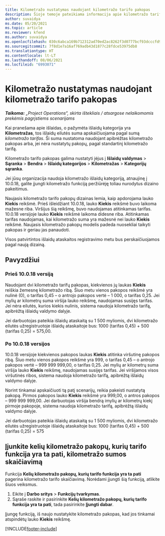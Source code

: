 ```yaml
---
title: Kilometražo nustatymas naudojant kilometražo tarifo pakopas
description: Šioje temoje pateikiama informacija apie kilometražo tarifus ir kilometražo tarifo pakopas.
author: suvaidya
ms.date: 05/20/2021
ms.topic: article
ms.reviewer: kfend
ms.author: suvaidya
ms.openlocfilehash: 030c6abca169b712312ad70ed2ac8262f3d0777bcf93dcccfd956f2f9e0ea77c
ms.sourcegitcommit: 7f8d1e7a16af769adb43d1877c28fdce53975db8
ms.translationtype: HT
ms.contentlocale: lt-LT
ms.lasthandoff: 08/06/2021
ms.locfileid: "6993071"
---
```

# <a name="set-up-mileage-using-mileage-rate-tiers"></a>Kilometražo nustatymas naudojant kilometražo tarifo pakopas

_**Taikoma:** „Project Operations“, skirta ištekliais / atsargose nelaikomomis prekėmis pagrįstiems scenarijams_

Kai pranešama apie išlaidas, o pažymėta išlaidų kategorija yra **Kilometražas**, tos išlaidų eilutės suma apskaičiuojama pagal sumą *kilometražo tarifas*. Ši suma nustatoma naudojant apibrėžtas kilometražo pakopas arba, jei nėra nustatytų pakopų, pagal standartinį kilometražo tarifą. 

Kilometražo tarifo pakopas galima nustatyti įėjus į **Išlaidų valdymas** > **Sąranka** > **Bendra** > **Išlaidų kategorijos** > **Kilometražas** > **Kategorijų sąranka**.

Jei jūsų organizacija naudoja kilometražo išlaidų kategoriją, atnaujinę į 10.0.18, galite įjungti kilometražo funkciją peržiūrėję toliau nurodytus dizaino pakeitimus. 

Naujasis kilometražo tarifo pakopų dizainas lemia, kaip apdorojama lauko **Kiekis** reikšmė. Prieš išleidžiant 10.0.18, lauko **Kiekis** reikšmė buvo laikoma mažesne riba. Viršijus šią reikšmę, buvo naudojamas atitinkamas tarifas.  10.0.18 versijoje lauko **Kiekis** reikšmė laikoma didesne riba. Atitinkamas tarifas naudojamas, kai kilometražo suma yra mažesnė nei lauko **Kiekis** reikšmė.  Naujasis kilometražo pakopų modelis padeda nuosekliai taikyti pakopas ir geriau jas panaudoti.   

Visos patvirtintos išlaidų ataskaitos registravimo metu bus perskaičiuojamos pagal naują dizainą.

## <a name="example"></a>Pavyzdžiui
 
### <a name="before-version-10018"></a>Prieš 10.0.18 versiją
Naudojant dvi kilometražo tarifų pakopas, kiekvienos jų laukas **Kiekis** reiškia žemesnę kilometražo ribą. Šiuo metu vienos pakopos reikšmė yra nulinė (0), o tarifas 0,45 – o antrojo pakopos vertė – 1 000, o tarifas 0,25. Jei mylių ar kilometrų suma viršija lauko reikšmę, naudojamas susijęs tarifas. Jei nėra eilutės, kurios kiekis nulinis, sistema naudoja kilometražo tarifą, apibrėžtą išlaidų valdymo dalyje. 
 
Jei darbuotojas pateikia išlaidų ataskaitą su 1 500 myliomis, dvi kilometražo eilutės užregistruotoje išlaidų ataskaitoje bus: 1000 (tarifas 0,45) + 500 (tarifas 0,25) = 575,00.

### <a name="after-version-10018"></a>Po 10.0.18 versijos
10.0.18 versijoje kiekvienos pakopos laukas **Kiekis** atitinka viršutinę pakopos ribą. Šiuo metu vienos pakopos reikšmė yra 999, o tarifas 0,45 – o antrojo pakopos vertė – 999 999 999,00, o tarifas 0,25. Jei mylių ar kilometrų suma viršija lauko **Kiekis** reikšmę, naudojamas susijęs tarifas. Jei viršijamos visos viršutinės ribos, sistema naudoja kilometražo tarifą, apibrėžtą išlaidų valdymo dalyje. 
 
Norint tinkamai apskaičiuoti tą patį scenarijų, reikia pakeisti nustatytą pakopą. Pirmos pakopos lauko **Kiekis** reikšmė yra 999,00, o antros pakopos – 999 999 999,00. Jei darbuotojas viršija bendrą imylių ar kilometrų kiekį pirmoje pakopoje, sistema naudoja kilometražo tarifą, apibrėžtą išlaidų valdymo dalyje. 
  
Jei darbuotojas pateikia išlaidų ataskaitą su 1 500 myliomis, dvi kilometražo eilutės užregistruotoje išlaidų ataskaitoje bus: 1000 (tarifas 0,45) + 500 (tarifas 0,25) = 575

## <a name="enable-the-mileage-amount-calculation-for-multiple-mileage-tiers-with-same-rate-feature"></a>Įjunkite kelių kilometražo pakopų, kurių tarifo funkcija yra ta pati, kilometražo sumos skaičiavimą

Funkcija **Kelių kilometražo pakopų, kurių tarifo funkcija yra ta pati** pagerina kilometražo tarifo skaičiavimą. Norėdami įjungti šią funkciją, atlikite šiuos veiksmus.

1. Eikite į **Darbo sritys** > **Funkcijų tvarkymas**. 
2. Sąraše raskite ir pasirinkite **Kelių kilometražo pakopų, kurių tarifo funkcija yra ta pati**, tada pasirinkite **Įjungti dabar**.

Įjungę funkciją, iš naujo nustatykite kilometražo pakopas, kad jos tinkamai atspindėtų lauko **Kiekis** reikšmę. 


[!INCLUDE[footer-include](../includes/footer-banner.md)]
